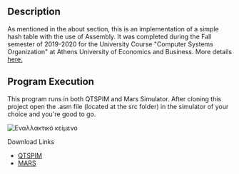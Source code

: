 ## Description
As mentioned in the about section, this is an implementation of a simple hash table with the use of Assembly. It was completed during the Fall semester of 2019-2020 for the University Course "Computer Systems Organization" at Athens University of Economics and Business. More details [here.](https://github.com/nevwalkalone/Computer-Systems-Organization-2019-2020-AUEB/blob/main/project-announcement.pdf)

## Program Execution
This program runs in both QTSPIM and Mars Simulator. After cloning this project open the .asm file (located at the src folder) in the simulator of your choice and you're good to go.


![Εναλλακτικό κείμενο](https://github.com/nevwalkalone/Computer-Systems-Organization-2019-2020-AUEB/blob/main/images/exec_example.png)

Download Links
* [QTSPIM](http://spimsimulator.sourceforge.net/)
* [MARS](http://courses.missouristate.edu/kenvollmar/mars/)


